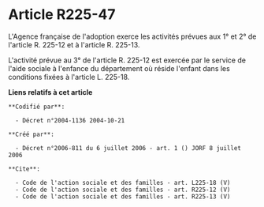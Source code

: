 # Article R225-47

L'Agence française de l'adoption exerce les activités prévues aux 1° et 2° de l'article R. 225-12 et à l'article R. 225-13. 

L'activité prévue au 3° de l'article R. 225-12 est exercée par le service de l'aide sociale à l'enfance du département où
réside l'enfant dans les conditions fixées à l'article L. 225-18.

**Liens relatifs à cet article**

	**Codifié par**:

	  - Décret n°2004-1136 2004-10-21

	**Créé par**:

	  - Décret n°2006-811 du 6 juillet 2006 - art. 1 () JORF 8 juillet 2006

	**Cite**:

	  - Code de l'action sociale et des familles - art. L225-18 (V)
	  - Code de l'action sociale et des familles - art. R225-12 (V)
	  - Code de l'action sociale et des familles - art. R225-13 (V)
